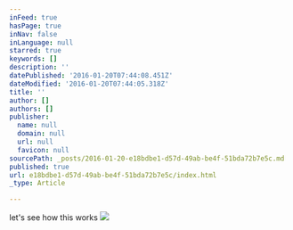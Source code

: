 ```yaml
---
inFeed: true
hasPage: true
inNav: false
inLanguage: null
starred: true
keywords: []
description: ''
datePublished: '2016-01-20T07:44:08.451Z'
dateModified: '2016-01-20T07:44:05.318Z'
title: ''
author: []
authors: []
publisher:
  name: null
  domain: null
  url: null
  favicon: null
sourcePath: _posts/2016-01-20-e18bdbe1-d57d-49ab-be4f-51bda72b7e5c.md
published: true
url: e18bdbe1-d57d-49ab-be4f-51bda72b7e5c/index.html
_type: Article

---
```

let's see how this works
![](https://the-grid-user-content.s3-us-west-2.amazonaws.com/55d48009-0032-4097-8bc3-a5a9eab7cfd0.jpg)